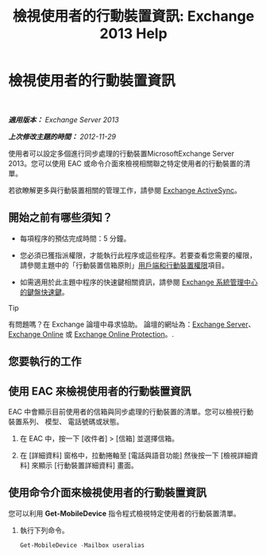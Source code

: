 ﻿---
title: '檢視使用者的行動裝置資訊: Exchange 2013 Help'
TOCTitle: 檢視使用者的行動裝置資訊
ms:assetid: 4fd263c0-ad61-416c-bd68-339bf66605cf
ms:mtpsurl: https://technet.microsoft.com/zh-tw/library/Aa997974(v=EXCHG.150)
ms:contentKeyID: 50473100
ms.date: 05/21/2018
mtps_version: v=EXCHG.150
ms.translationtype: MT
---

# 檢視使用者的行動裝置資訊

 

_**適用版本：** Exchange Server 2013_

_**上次修改主題的時間：** 2012-11-29_

使用者可以設定多個進行同步處理的行動裝置MicrosoftExchange Server 2013。您可以使用 EAC 或命令介面來檢視相關聯之特定使用者的行動裝置的清單。

若欲瞭解更多與行動裝置相關的管理工作，請參閱 [Exchange ActiveSync](exchange-activesync-exchange-2013-help.md)。

## 開始之前有哪些須知？

  - 每項程序的預估完成時間：5 分鐘。

  - 您必須已獲指派權限，才能執行此程序或這些程序。若要查看您需要的權限，請參閱主題中的「行動裝置信箱原則」[用戶端和行動裝置權限](clients-and-mobile-devices-permissions-exchange-2013-help.md)項目。

  - 如需適用於此主題中程序的快速鍵相關資訊，請參閱 [Exchange 系統管理中心的鍵盤快速鍵](keyboard-shortcuts-in-the-exchange-admin-center-exchange-online-protection-help.md)。


> [!TIP]  
> 有問題嗎？在 Exchange 論壇中尋求協助。 論壇的網址為：<a href="https://go.microsoft.com/fwlink/p/?linkid=60612">Exchange Server</a>、 <a href="https://go.microsoft.com/fwlink/p/?linkid=267542">Exchange Online</a> 或 <a href="https://go.microsoft.com/fwlink/p/?linkid=285351">Exchange Online Protection</a>。.




## 您要執行的工作

## 使用 EAC 來檢視使用者的行動裝置資訊

EAC 中會顯示目前使用者的信箱與同步處理的行動裝置的清單。您可以檢視行動裝置系列、 模型、 電話號碼或狀態。

1.  在 EAC 中，按一下 \[收件者\] \> \[信箱\] 並選擇信箱。

2.  在 \[詳細資料\] 窗格中，拉動捲軸至 \[電話與語音功能\] 然後按一下 \[檢視詳細資料\] 來顯示 \[行動裝置詳細資料\] 畫面。

## 使用命令介面來檢視使用者的行動裝置資訊

您可以利用 **Get-MobileDevice** 指令程式檢視特定使用者的行動裝置清單。

1.  執行下列命令。
    
    ```powershell
    Get-MobileDevice -Mailbox useralias
    ```

